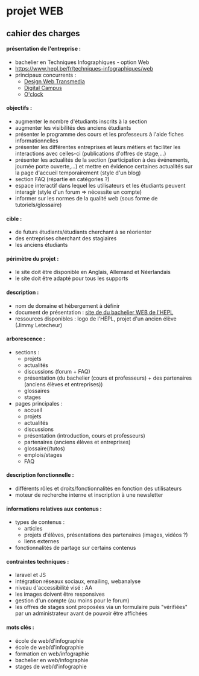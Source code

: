 # projet WEB

## cahier des charges

#### présentation de l'entreprise :

- bachelier en Techniques Infographiques - option Web
- https://www.hepl.be/fr/techniques-infographiques/web
- principaux concurrents :
  - [Design Web Transmedia](http://dwm.re/)
  - [Digital Campus](https://www.digital-campus.fr/vie-etudiante/actualites/ecole-web)
  - [O'clock](https://oclock.io/)

#### objectifs :

- augmenter le nombre d'étudiants inscrits à la section
- augmenter les visibilités des anciens étudiants
- présenter le programme des cours et les professeurs à l'aide fiches informationnelles
- présenter les différentes entreprises et leurs métiers et faciliter les interactions avec celles-ci (publications d'offres de stage,...)
- présenter les actualités de la section (participation à des événements, journée porte ouverte,...) et mettre en évidence certaines actualités sur la page d'accueil temporairement (style d'un blog)
- section FAQ (répartie en catégories ?)
- espace interactif dans lequel les utilisateurs et les étudiants peuvent interagir (style d'un forum => nécessite un compte)
- informer sur les normes de la qualité web (sous forme de tutoriels/glossaire)

#### cible :

- de futurs étudiants/étudiants cherchant à se réorienter
- des entreprises cherchant des stagiaires
- les anciens étudiants 

#### périmètre du projet :

- le site doit être disponible en Anglais, Allemand et Néerlandais
- le site doit être adapté pour tous les supports

#### description :

- nom de domaine et hébergement à définir
- document de présentation : [site de du bachelier WEB de l'HEPL](https://www.hepl.be/fr/techniques-infographiques/web)
- ressources disponibles : logo de l'HEPL, projet d'un ancien élève (Jimmy Letecheur)

#### arborescence :

- sections :
  - projets
  - actualités
  - discussions (forum + FAQ)
  - présentation (du bachelier (cours et professeurs) + des partenaires (anciens élèves et entreprises))
  - glossaires
  - stages
- pages principales :
  - accueil
  - projets
  - actualités
  - discussions
  - présentation (introduction, cours et professeurs)
  - partenaires (anciens élèves et entreprises)
  - glossaire(/tutos)
  - emplois/stages
  - FAQ

#### description fonctionnelle :

- différents rôles et droits/fonctionnalités en fonction des utilisateurs
- moteur de recherche interne et inscription à une newsletter

#### informations relatives aux contenus :

- types de contenus :
  - articles
  - projets d'élèves, présentations des partenaires (images, vidéos ?)
  - liens externes
- fonctionnalités de partage sur certains contenus

#### contraintes techniques :

- laravel et JS
- intégration réseaux sociaux, emailing, webanalyse
- niveau d'accessibilité visé : AA
- les images doivent être responsives
- gestion d'un compte (au moins pour le forum)
- les offres de stages sont proposées via un formulaire puis "vérifiées" par un administrateur avant de pouvoir être affichées

#### mots clés :

- école de web/d'infographie
- école de web/d'infographie
- formation en web/infographie
- bachelier en web/infographie
- stages de web/d'infographie